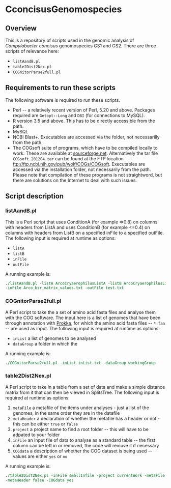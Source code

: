 # CconcisusGenomospecies

## Overview
This is a repository of scripts used in the genomic analysis of *Campylobacter concisus* genomospecies GS1 and GS2.  There are three scripts of relevance here:
* ```listAandB.pl```
* ```table2Dist2Nex.pl```
* ```COGnitorParse2full.pl```

## Requirements to run these scripts 

The following software is required to run these scripts.

* Perl -- a relatively recent version of Perl, 5.20 and above.  Packages required are ```Getopt::Long``` and ```DBI``` (for connections to MySQL).
* R version 3.5 and above.  This has to be directly accessible from the path. 
* MySQL
* NCBI Blast+.  Executables are accessed via the folder, not necessarilly from the path.
* The COGsoft suite of programs, which have to be compiled locally to work. These are available at [sourceforge.net](https://sourceforge.net/projects/cogtriangles/).  Alternatively the tar file ```COGsoft.201204.tar``` can be found at the FTP location ftp://ftp.ncbi.nih.gov/pub/wolf/COGs/COGsoft.  Executables are accessed via the installation folder, not necessarily from the path.  Please note that compilation of these programs is not straightword, but there are solutions on the Internet to deal with such issues.


## Script description

### listAandB.pl
This is a Perl script that uses ConditionA (for example =>0.8) on columns with headers from ListA and uses ConditionB (for example <=0.4) on columns with headers from ListB on a specified inFile to a specified outFile.  The following input is required at runtime as options:
* ```listA``` 
* ```listB``` 
* ```inFile``` 
* ```outFile``` 

A	running example is:

```perl
./listAandB.pl -listA ArcoCryaerophilusListA -listB ArcoCryaerophilusListB \
-inFile Arco_bsr_matrix_values.txt -outFile test.txt
```


### COGnitorParse2full.pl

A Perl script to take the a set of amino acid fasta files and analyse them with the COG software.  The input here is a list of genomes that have been through annotation with [Prokka](https://github.com/tseemann/prokka), for which the amino acid fasta files -- ```*.faa``` -- are used as input.  The following input is required at runtime as options:
* ```inList``` a list of genomes to be analysed
* ```dataGroup``` a folder in which the 

A	running example is:

```perl
./COGnitorParse2full.pl -inList inList.txt -dataGroup workingGroup
```


### table2Dist2Nex.pl

A Perl script to take in a table from a set of data and make a simple distance matrix from it that can then be viewed in SplitsTree.  The following input is required at runtime as options:
1. ```metaFile``` a metafile of the items under analyses - just a list of the genomes, in the same order they are in the datafile
2. ```metaHeader```  a declaration of whether the metafile has a header or not - this can be either ```true``` or ```false```
3. ```project```  a project name to find a root folder -- this will have to be adpated to your folder
4. ```inFile``` an input file of data to analyse as a standard table -- the first column can be left in or removed, the code will remove it if necessary
5. ```COGdata``` a description of whether the COG dataset is being used -- values are either ```yes``` or ```no```

A	running example is:

```perl
./table2Dist2Nex.pl -inFile smallInfile -project currentWork -metaFile isolateList \ 
-metaHeader false -COGdata yes
```
